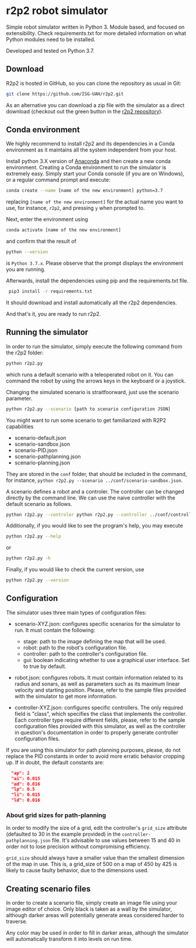 # r2p2 robot simulator

Simple robot simulator written in Python 3.
Module based, and focused on extensibility.
Check requirements.txt for more detailed information on what Python modules need to be installed.

Developed and tested on Python 3.7.

## Download

R2p2 is hosted in GitHub, so you can clone the repository as usual in Git:

```Bash
git clone https://github.com/ISG-UAH/r2p2.git
```
As an alternative you can download a zip file with the simulator as a direct download (checkout out the green button in the [r2p2 repository](https://github.com/ISG-UAH/r2p2)).

## Conda environment

We highly recommend to install r2p2 and its dependencies in a Conda environment as it maintains all the system independent from your host.

Install python 3.X version of [Anaconda](https://www.anaconda.com/distribution/) and then create a new conda environment.  Creating a Conda environment to run the simulator is extremely easy. Simply start your Conda console (if you are on Windows), or a regular command prompt and execute:

```Bash
conda create --name [name of the new environment] python=3.7
```

replacing `[name of the new environment]` for the actual name you want to use, for instance, `r2p2`, and pressing `y` when prompted to.

Next, enter the environment using
```Bash
conda activate [name of the new environment]
```
and confirm that the result of 
```Bash
python --version
```
is `Python 3.7.x`. Please observe that the prompt displays the environment you are running.

Afterwards, install the dependencies using pip and the requirements.txt file.

```Bash
 pip3 install -r requirements.txt
```
It should download and install automatically all the r2p2 dependencies.

And that's it, you are ready to run r2p2.


## Running the simulator

In order to run the simulator, simply execute the following command from the r2p2 folder:

```Bash
python r2p2.py
```

which runs a default scenario with a teleoperated robot on it. You can command 
the robot by using the arrows keys in the keyboard or a joystick.

Changing the simulated scenario is straitfoorward, just use the scenario parameter.

```Bash
python r2p2.py --scenario [path to scenario configuration JSON]
```
You might want to run some scenario to get familiarized with R2P2 capabilities

- scenario-default.json
- scenario-sandbox.json
- scenario-PID.json
- scenario-pathplanning.json
- scenario-planning.json

They are stored in the `conf` folder, that should be included in the command, for instance, `python r2p2.py --scenario ../conf/scenario-sandbox.json`.

A scenario defines a robot and a controler. The controller can be changed directly by the command line. We can use the naive controller with the default scenario as follows.

```Bash
python r2p2.py --controler python r2p2.py --controller ../conf/controller-naive.json
```

Additionally, if you would like to see the program's help, you may execute

```Bash
python r2p2.py --help
```
or

```Bash
python r2p2.py -h
```

Finally, if you would like to check the current version, use

```Bash
python r2p2.py --version
```

## Configuration
The simulator uses three main types of configuration files:
 
 - scenario-XYZ.json:  configures specific scenarios for the simulator to run. It must contain the following:
 
	 -  stage: path to the image defining the map that will be used.
	 - robot: path to the robot's configuration file.
	 - controller: path to the controller's configuration file.
	 - gui: boolean indicating whether to use a graphical user interface. Set to true by default.
 - robot.json:  configures robots. It must contain information related to its radius and sonars, as well as parameters such as its maximum linear velocity and starting position. Please, refer to the sample files provided with the simulator to get more information.
 - controller-XYZ.json:  configures specific controllers. The only required field is "class", which specifies the class that implements the controller. Each controller type require different fields, please, refer to the sample configuration files provided with this simulator, as well as the controller in question's documentation in order to properly generate controller configuration files.

If you are using this simulator for path planning purposes, please, do not replace the PID constants in order to avoid more erratic behavior cropping up. If in doubt, the default constants are:

```Json
  "ap": 2
  "ai": 0.015
  "ad": 0.016
  "lp": 0.5
  "li": 0.015
  "ld": 0.016
 ```
 ### About grid sizes for path-planning
 In order to modify the size of a grid, edit the controller's `grid_size` attribute (defaulted to 30 in the example provided) in the `controller-pathplanning.json` file. It's advisable to use values between 15 and 40 in order not to lose precision without compromising efficiency.
 
 `grid_size` should always have a smaller value than the smallest dimension of the map in use. This is, a grid_size of 500 on a map of 450 by 425 is likely to cause faulty behavior, due to the dimensions used.

## Creating scenario files
In order to create a scenario file, simply create an image file using your image editor of choice. Only black is taken as a wall by the simulator, although darker areas will potentially generate areas considered harder to traverse.

Any color may be used in order to fill in darker areas, although the simulator will automatically transform it into levels on run time.
